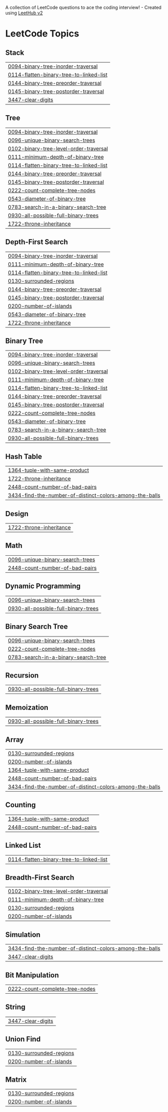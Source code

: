 A collection of LeetCode questions to ace the coding interview! - Created using [LeetHub v2](https://github.com/arunbhardwaj/LeetHub-2.0)
<!---LeetCode Topics Start-->
# LeetCode Topics
## Stack
|  |
| ------- |
| [0094-binary-tree-inorder-traversal](https://github.com/sujalbazari18/LeetCode-Problem-Solving/tree/master/0094-binary-tree-inorder-traversal) |
| [0114-flatten-binary-tree-to-linked-list](https://github.com/sujalbazari18/LeetCode-Problem-Solving/tree/master/0114-flatten-binary-tree-to-linked-list) |
| [0144-binary-tree-preorder-traversal](https://github.com/sujalbazari18/LeetCode-Problem-Solving/tree/master/0144-binary-tree-preorder-traversal) |
| [0145-binary-tree-postorder-traversal](https://github.com/sujalbazari18/LeetCode-Problem-Solving/tree/master/0145-binary-tree-postorder-traversal) |
| [3447-clear-digits](https://github.com/sujalbazari18/LeetCode-Problem-Solving/tree/master/3447-clear-digits) |
## Tree
|  |
| ------- |
| [0094-binary-tree-inorder-traversal](https://github.com/sujalbazari18/LeetCode-Problem-Solving/tree/master/0094-binary-tree-inorder-traversal) |
| [0096-unique-binary-search-trees](https://github.com/sujalbazari18/LeetCode-Problem-Solving/tree/master/0096-unique-binary-search-trees) |
| [0102-binary-tree-level-order-traversal](https://github.com/sujalbazari18/LeetCode-Problem-Solving/tree/master/0102-binary-tree-level-order-traversal) |
| [0111-minimum-depth-of-binary-tree](https://github.com/sujalbazari18/LeetCode-Problem-Solving/tree/master/0111-minimum-depth-of-binary-tree) |
| [0114-flatten-binary-tree-to-linked-list](https://github.com/sujalbazari18/LeetCode-Problem-Solving/tree/master/0114-flatten-binary-tree-to-linked-list) |
| [0144-binary-tree-preorder-traversal](https://github.com/sujalbazari18/LeetCode-Problem-Solving/tree/master/0144-binary-tree-preorder-traversal) |
| [0145-binary-tree-postorder-traversal](https://github.com/sujalbazari18/LeetCode-Problem-Solving/tree/master/0145-binary-tree-postorder-traversal) |
| [0222-count-complete-tree-nodes](https://github.com/sujalbazari18/LeetCode-Problem-Solving/tree/master/0222-count-complete-tree-nodes) |
| [0543-diameter-of-binary-tree](https://github.com/sujalbazari18/LeetCode-Problem-Solving/tree/master/0543-diameter-of-binary-tree) |
| [0783-search-in-a-binary-search-tree](https://github.com/sujalbazari18/LeetCode-Problem-Solving/tree/master/0783-search-in-a-binary-search-tree) |
| [0930-all-possible-full-binary-trees](https://github.com/sujalbazari18/LeetCode-Problem-Solving/tree/master/0930-all-possible-full-binary-trees) |
| [1722-throne-inheritance](https://github.com/sujalbazari18/LeetCode-Problem-Solving/tree/master/1722-throne-inheritance) |
## Depth-First Search
|  |
| ------- |
| [0094-binary-tree-inorder-traversal](https://github.com/sujalbazari18/LeetCode-Problem-Solving/tree/master/0094-binary-tree-inorder-traversal) |
| [0111-minimum-depth-of-binary-tree](https://github.com/sujalbazari18/LeetCode-Problem-Solving/tree/master/0111-minimum-depth-of-binary-tree) |
| [0114-flatten-binary-tree-to-linked-list](https://github.com/sujalbazari18/LeetCode-Problem-Solving/tree/master/0114-flatten-binary-tree-to-linked-list) |
| [0130-surrounded-regions](https://github.com/sujalbazari18/LeetCode-Problem-Solving/tree/master/0130-surrounded-regions) |
| [0144-binary-tree-preorder-traversal](https://github.com/sujalbazari18/LeetCode-Problem-Solving/tree/master/0144-binary-tree-preorder-traversal) |
| [0145-binary-tree-postorder-traversal](https://github.com/sujalbazari18/LeetCode-Problem-Solving/tree/master/0145-binary-tree-postorder-traversal) |
| [0200-number-of-islands](https://github.com/sujalbazari18/LeetCode-Problem-Solving/tree/master/0200-number-of-islands) |
| [0543-diameter-of-binary-tree](https://github.com/sujalbazari18/LeetCode-Problem-Solving/tree/master/0543-diameter-of-binary-tree) |
| [1722-throne-inheritance](https://github.com/sujalbazari18/LeetCode-Problem-Solving/tree/master/1722-throne-inheritance) |
## Binary Tree
|  |
| ------- |
| [0094-binary-tree-inorder-traversal](https://github.com/sujalbazari18/LeetCode-Problem-Solving/tree/master/0094-binary-tree-inorder-traversal) |
| [0096-unique-binary-search-trees](https://github.com/sujalbazari18/LeetCode-Problem-Solving/tree/master/0096-unique-binary-search-trees) |
| [0102-binary-tree-level-order-traversal](https://github.com/sujalbazari18/LeetCode-Problem-Solving/tree/master/0102-binary-tree-level-order-traversal) |
| [0111-minimum-depth-of-binary-tree](https://github.com/sujalbazari18/LeetCode-Problem-Solving/tree/master/0111-minimum-depth-of-binary-tree) |
| [0114-flatten-binary-tree-to-linked-list](https://github.com/sujalbazari18/LeetCode-Problem-Solving/tree/master/0114-flatten-binary-tree-to-linked-list) |
| [0144-binary-tree-preorder-traversal](https://github.com/sujalbazari18/LeetCode-Problem-Solving/tree/master/0144-binary-tree-preorder-traversal) |
| [0145-binary-tree-postorder-traversal](https://github.com/sujalbazari18/LeetCode-Problem-Solving/tree/master/0145-binary-tree-postorder-traversal) |
| [0222-count-complete-tree-nodes](https://github.com/sujalbazari18/LeetCode-Problem-Solving/tree/master/0222-count-complete-tree-nodes) |
| [0543-diameter-of-binary-tree](https://github.com/sujalbazari18/LeetCode-Problem-Solving/tree/master/0543-diameter-of-binary-tree) |
| [0783-search-in-a-binary-search-tree](https://github.com/sujalbazari18/LeetCode-Problem-Solving/tree/master/0783-search-in-a-binary-search-tree) |
| [0930-all-possible-full-binary-trees](https://github.com/sujalbazari18/LeetCode-Problem-Solving/tree/master/0930-all-possible-full-binary-trees) |
## Hash Table
|  |
| ------- |
| [1364-tuple-with-same-product](https://github.com/sujalbazari18/LeetCode-Problem-Solving/tree/master/1364-tuple-with-same-product) |
| [1722-throne-inheritance](https://github.com/sujalbazari18/LeetCode-Problem-Solving/tree/master/1722-throne-inheritance) |
| [2448-count-number-of-bad-pairs](https://github.com/sujalbazari18/LeetCode-Problem-Solving/tree/master/2448-count-number-of-bad-pairs) |
| [3434-find-the-number-of-distinct-colors-among-the-balls](https://github.com/sujalbazari18/LeetCode-Problem-Solving/tree/master/3434-find-the-number-of-distinct-colors-among-the-balls) |
## Design
|  |
| ------- |
| [1722-throne-inheritance](https://github.com/sujalbazari18/LeetCode-Problem-Solving/tree/master/1722-throne-inheritance) |
## Math
|  |
| ------- |
| [0096-unique-binary-search-trees](https://github.com/sujalbazari18/LeetCode-Problem-Solving/tree/master/0096-unique-binary-search-trees) |
| [2448-count-number-of-bad-pairs](https://github.com/sujalbazari18/LeetCode-Problem-Solving/tree/master/2448-count-number-of-bad-pairs) |
## Dynamic Programming
|  |
| ------- |
| [0096-unique-binary-search-trees](https://github.com/sujalbazari18/LeetCode-Problem-Solving/tree/master/0096-unique-binary-search-trees) |
| [0930-all-possible-full-binary-trees](https://github.com/sujalbazari18/LeetCode-Problem-Solving/tree/master/0930-all-possible-full-binary-trees) |
## Binary Search Tree
|  |
| ------- |
| [0096-unique-binary-search-trees](https://github.com/sujalbazari18/LeetCode-Problem-Solving/tree/master/0096-unique-binary-search-trees) |
| [0222-count-complete-tree-nodes](https://github.com/sujalbazari18/LeetCode-Problem-Solving/tree/master/0222-count-complete-tree-nodes) |
| [0783-search-in-a-binary-search-tree](https://github.com/sujalbazari18/LeetCode-Problem-Solving/tree/master/0783-search-in-a-binary-search-tree) |
## Recursion
|  |
| ------- |
| [0930-all-possible-full-binary-trees](https://github.com/sujalbazari18/LeetCode-Problem-Solving/tree/master/0930-all-possible-full-binary-trees) |
## Memoization
|  |
| ------- |
| [0930-all-possible-full-binary-trees](https://github.com/sujalbazari18/LeetCode-Problem-Solving/tree/master/0930-all-possible-full-binary-trees) |
## Array
|  |
| ------- |
| [0130-surrounded-regions](https://github.com/sujalbazari18/LeetCode-Problem-Solving/tree/master/0130-surrounded-regions) |
| [0200-number-of-islands](https://github.com/sujalbazari18/LeetCode-Problem-Solving/tree/master/0200-number-of-islands) |
| [1364-tuple-with-same-product](https://github.com/sujalbazari18/LeetCode-Problem-Solving/tree/master/1364-tuple-with-same-product) |
| [2448-count-number-of-bad-pairs](https://github.com/sujalbazari18/LeetCode-Problem-Solving/tree/master/2448-count-number-of-bad-pairs) |
| [3434-find-the-number-of-distinct-colors-among-the-balls](https://github.com/sujalbazari18/LeetCode-Problem-Solving/tree/master/3434-find-the-number-of-distinct-colors-among-the-balls) |
## Counting
|  |
| ------- |
| [1364-tuple-with-same-product](https://github.com/sujalbazari18/LeetCode-Problem-Solving/tree/master/1364-tuple-with-same-product) |
| [2448-count-number-of-bad-pairs](https://github.com/sujalbazari18/LeetCode-Problem-Solving/tree/master/2448-count-number-of-bad-pairs) |
## Linked List
|  |
| ------- |
| [0114-flatten-binary-tree-to-linked-list](https://github.com/sujalbazari18/LeetCode-Problem-Solving/tree/master/0114-flatten-binary-tree-to-linked-list) |
## Breadth-First Search
|  |
| ------- |
| [0102-binary-tree-level-order-traversal](https://github.com/sujalbazari18/LeetCode-Problem-Solving/tree/master/0102-binary-tree-level-order-traversal) |
| [0111-minimum-depth-of-binary-tree](https://github.com/sujalbazari18/LeetCode-Problem-Solving/tree/master/0111-minimum-depth-of-binary-tree) |
| [0130-surrounded-regions](https://github.com/sujalbazari18/LeetCode-Problem-Solving/tree/master/0130-surrounded-regions) |
| [0200-number-of-islands](https://github.com/sujalbazari18/LeetCode-Problem-Solving/tree/master/0200-number-of-islands) |
## Simulation
|  |
| ------- |
| [3434-find-the-number-of-distinct-colors-among-the-balls](https://github.com/sujalbazari18/LeetCode-Problem-Solving/tree/master/3434-find-the-number-of-distinct-colors-among-the-balls) |
| [3447-clear-digits](https://github.com/sujalbazari18/LeetCode-Problem-Solving/tree/master/3447-clear-digits) |
## Bit Manipulation
|  |
| ------- |
| [0222-count-complete-tree-nodes](https://github.com/sujalbazari18/LeetCode-Problem-Solving/tree/master/0222-count-complete-tree-nodes) |
## String
|  |
| ------- |
| [3447-clear-digits](https://github.com/sujalbazari18/LeetCode-Problem-Solving/tree/master/3447-clear-digits) |
## Union Find
|  |
| ------- |
| [0130-surrounded-regions](https://github.com/sujalbazari18/LeetCode-Problem-Solving/tree/master/0130-surrounded-regions) |
| [0200-number-of-islands](https://github.com/sujalbazari18/LeetCode-Problem-Solving/tree/master/0200-number-of-islands) |
## Matrix
|  |
| ------- |
| [0130-surrounded-regions](https://github.com/sujalbazari18/LeetCode-Problem-Solving/tree/master/0130-surrounded-regions) |
| [0200-number-of-islands](https://github.com/sujalbazari18/LeetCode-Problem-Solving/tree/master/0200-number-of-islands) |
<!---LeetCode Topics End-->